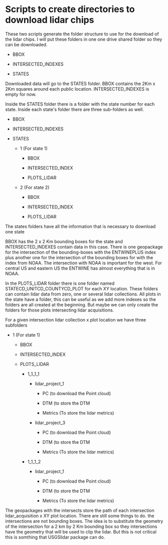 # Scripts to create directories to download lidar chips

These two scripts generate the folder structure to use for the download of the lidar chips. I will put these folders in one one drive shared folder so they can be downloaded.

-   BBOX

-   INTERSECTED_INDEXES

-   STATES

Downloaded data will go to the STATES folder. BBOX contains the 2Km x 2Km squares around each public location. INTERSECTED_INDEXES is empty for now.

Inside the STATES folder there is a folder with the state number for each state. Inside each state's folder there are three sub-folders as well.

-   BBOX

-   INTERSECTED_INDEXES

-   STATES

    -   1 (For state 1)

        -   BBOX

        -   INTERSECTED_INDEX

        -   PLOTS_LIDAR

    -   2 (For state 2)

        -   BBOX

        -   INTERSECTED_INDEX

        -   PLOTS_LIDAR

The states folders have all the information that is necessary to download one state

BBOX has the 2 x 2 Km bounding boxes for the state and INTERSECTED_INDEXES contain data in this case. There is one geopackage for the intersection of the bounding-boxes with the ENTWINEPLUS index plus another one for the intersection of the bounding boxes for with the index from NOAA. The intersection with NOAA is important for the west. For central US and eastern US the ENTWINE has almost everything that is in NOAA.

In the PLOTS_LIDAR folder there is one folder named STATECD_UNITCD_COUNTYCD_PLOT for each XY location. These folders can contain lidar data from zero, one or several lidar collections. All plots in the state have a folder, this can be useful as we add more indexes so the folders are all created at the beginning. But maybe we can only create the folders for those plots intersecting lidar acquisitions.

For a given intersection lidar collection x plot location we have three subfolders

-   1 (For state 1)

    -   BBOX

    -   INTERSECTED_INDEX

    -   PLOTS_LIDAR

        -   1_1\_1_1

            -   lidar_project_1

                -   PC (to download the Point cloud)

                -   DTM (to store the DTM

                -   Metrics (To store the lidar metrics)

            -   lidar_project_3

                -   PC (to download the Point cloud)

                -   DTM (to store the DTM

                -   Metrics (To store the lidar metrics)

        -   1_1\_1_2

            -   lidar_project_1

                -   PC (to download the Point cloud)

                -   DTM (to store the DTM

                -   Metrics (To store the lidar metrics)

The geopackages with the intersects store the path of each intersection lidar_acquisition x XY plot location. There are still some things to do. the intersections are not bounding boxes. The idea is to substitute the geometry of the intersection for a 2 km by 2 Km bounding box so they intersections have the geometry that will be used to clip the lidar. But this is not critical this is somthing that USGSlidar package can do.
